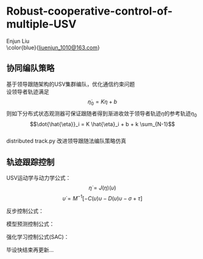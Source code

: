 # Robust-cooperative-control-of-multiple-USV
Enjun Liu  
\color{blue}{liuenjun_1010@163.com}  
## 协同编队策略  
基于领导跟随架构的USV集群编队，优化通信约束问题  
设领导者轨迹满足  
$$\dot{\eta}_0=K\eta+b$$
则如下分布式状态观测器可保证跟随者得到渐进收敛于领导者轨迹$`\eta`$的参考轨迹$`\eta_0`$  
$$\dot{\hat{\eta}}_i = K \hat{\eta}_i + b + k \sum_{N-1}$$  
distributed track.py 改进领导跟随法编队策略仿真


## 轨迹跟踪控制  
USV运动学与动力学公式：  
$$\dot{\eta}=J(\eta)(\upsilon)$$
$$\dot{\upsilon}=M^{-1}[-C(\upsilon)\upsilon-D(\upsilon)\upsilon-\sigma+\tau]$$

反步控制公式：


模型预测控制公式：

强化学习控制公式(SAC)：

毕设快结束再更新...
